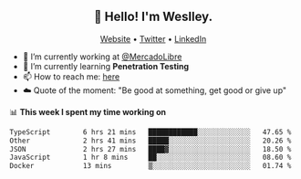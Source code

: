 <h2 align="center">👋 Hello! I'm Weslley.</h2>
<p align="center">
  <a href="http://weslleyneri.com.br">Website</a> •
  <a href="https://twitter.com/Weslley_Neri">Twitter</a> •
  <a href="https://www.linkedin.com/in/weslley-neri-3658908b">LinkedIn</a>
</p>


- 🔭 I’m currently working at [@MercadoLibre](https://github.com/mercadolibre)
- 🌱 I’m currently learning **Penetration Testing**
- 📫 How to reach me: [here](mailto:weslley39@gmail.com)
- ☁️ Quote of the moment: "Be good at something, get good or give up"

📊 **This week I spent my time working on**
<!--START_SECTION:waka-->

```txt
TypeScript        6 hrs 21 mins   ████████████░░░░░░░░░░░░░   47.65 %
Other             2 hrs 41 mins   █████░░░░░░░░░░░░░░░░░░░░   20.26 %
JSON              2 hrs 27 mins   ████▓░░░░░░░░░░░░░░░░░░░░   18.50 %
JavaScript        1 hr 8 mins     ██░░░░░░░░░░░░░░░░░░░░░░░   08.60 %
Docker            13 mins         ▒░░░░░░░░░░░░░░░░░░░░░░░░   01.74 %
```

<!--END_SECTION:waka-->

<!-- Inspired by https://github.com/gruselhaus/gruselhaus -->